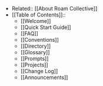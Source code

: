 - Related:: [[About Roam Collective]]
- [[Table of Contents]]::
    - [[Welcome]]
    - [[Quick Start Guide]]
    - [[FAQ]]
    - [[Conventions]]
    - [[Directory]]
    - [[Glossary]]
    - [[Prompts]]
    - [[Projects]]
    - [[Change Log]]
    - [[Announcements]]
